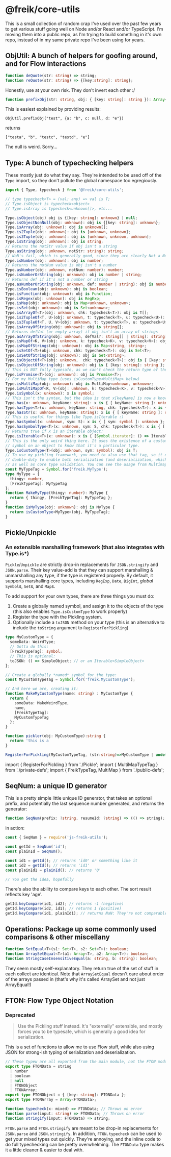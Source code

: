# @freik/core-utils

This is a small collection of random crap I've used over the past few years to
get various stuff going well on Node and/or React and/or TypeScript. I'm moving them into a
public repo, as I'm trying to build something in it's own repo, instead of in
my same private repo I've been using for years.

## ObjUtil: A bunch of helpers for goofing around, and for Flow interactions

```typescript
function deQuote(str: string) => string;
function reQuote(str: string) => {[key:string]: string};
```

Honestly, use at your own risk. They don't invert each other :/

```typescript
function prefixObj(str: string, obj: { [key: string]: string }): Array<string>;
```

This is easiest explained by providing results:

`ObjUtil.prefixObj("test", {a: "b", c: null, d: "e"})`

returns

`["testa", "b", "testc", "testd", "e"]`

The null is weird. Sorry...

## Type: A bunch of typechecking helpers

These mostly just do what they say. They're intended to be used off of the
`Type` import, so they don't pollute the global namespace too egregiously.

```typescript
import { Type, typecheck } from '@freik/core-utils';

// type typecheck<T> = (val: any) => val is T;
// Type.isObject is typecheck<object>
// Type.isArray is typecheck<unknown[]>, etc...

Type.isObject(obj) obj is {[key: string]: unknown} | null;
Type.isObjectNonNull(obj: unknown): obj is {[key: string]: unknown};
Type.isArray(obj: unknown): obj is unknown[];
Type.is2Tuple(obj: unknown): obj is [unknown, unknown];
Type.is3Tuple(obj: unknown): obj is [unknown, unknown, unknown];
Type.isString(obj: unknown): obj is string;
// Returns the notStr value if obj isn't a string
Type.asString(obj: unknown, notStr: string): string;
// NaN's fail, which is generally good, since they are clearly Not a Number!
Type.isNumber(obj: unknown): obj is number;
// Returns the notNum value is obj isn't a number
Type.asNumber(obj: unknown, notNum: number): number;
Type.isNumberOrString(obj: unknown): obj is number | string;
// Returns def if it's not a number or string
Type.asNumberOrString(obj: unknown, def: number | string): obj is number | string;
Type.isBoolean(obj: unknown): obj is boolean;
Type.isFunction(obj: unknown): obj is Function;
Type.isRegex(obj: unknown): obj is RegExp;
Type.isMap(obj: unknown): obj is Map<unknown, unknown>;
Type.isSet(obj: unknown): obj is Set<unknown>;
Type.isArrayOf<T>(obj: unknown, chk: typecheck<T>): obj is T[];
Type.is2TupleOf<T, U>(obj: unknown, t: typecheck<T>, u: typecheck<U>): obj is [T, U];
Type.is3TupleOf<T, U, V>(obj: unknown, t: typecheck<T>, u: typecheck<U>, v: typecheck<V>): obj is [T, U, V];
Type.isArrayOfString(obj: unknown): obj is string[];
// Returns defVal (or empty array) if obj isn't an array of strings
Type.asArrayOfString(obj: unknown, defVal?: string[] | string): string[];
Type.isMapOf<K, V>(obj: unknown, k: typecheck<K>, v: typecheck<V>): obj is Map<K, V>;
Type.isMapOfStrings(obj: unknown): obj is Map<string, string>;
Type.isSetOf<T>(obj: unknown, chk: typecheck<T>): obj is Set<T>;
Type.isSetOfString(obj: unknown): obj is Set<string>;
Type.isObjectOf<T>(obj: unknown,  chk: typecheck<T>): obj is { [key: string]: T };
Type.isObjectOfString(obj: unknown): obj is { [key: string]: string };
// This is NOT fully typesafe, as we can't check the return type of the promise
Type.isPromise<T>(obj: unknown): obj is Promise<T>;
// For my MultiMap type (uses isCustomType<MultiMap> below)
Type.isMultiMap(obj: unknown): obj is MultiMap<unknown, unknown>;
Type.isMultiMapOf<K, V>(obj: unknown, k: typecheck<K>, v: typecheck<V>): obj is MultiMap<K, V>;
Type.isSymbol(x: unknown): x is symbol;
// This isn't the syntax, but the idea is that x[keyName] is now a known prop
Type.has(x: unknown, keyName: string): x is { [ keyName: string ]: unknown };
Type.hasType<T>(x: unknown, keyName: string, chk: typecheck<T>): x is { [ keyName: string ]: T };
Type.hasStr(x: unknown, keyName: string): x is { [ keyName: string ]: string };
// This is useful for things like Type.isIterable :)
Type.hasSymbol(x: unknown, sym: S): x is { [ sym: symbol ]: unknown };
Type.hasSymbolType<T>(x: unknown, sym: S, chk: typecheck<T>): x is { [ sym: symbol ]: T };
// Returns true if x is an iterable object:
Type.isIterable<T>(x: unknown): x is { [Symbol.iterator]: () => IterableIterator<T> };
// This is the only weird thing here. It uses the existence of a custom global
// symbol on an object to know that it's a particular type.
Type.isCustomType<T>(obj: unknown, sym: symbol): obj is T;
// To use my pickling framework, you need to also use that tag, so it does
// double-duty to enable both serialization (and deserialization, which is messier)
// as well as core type validation. You can see the usage from Multimap:
const MyTypeTag = Symbol.for('freik.MyType');
type MyType = {
  thingy: number,
  [FreikTypeTag]: MyTypeTag
};
function MakeMyType(thingy: number): MyType {
  return { thingy, [FreikTypeTag]: MyTypeTag };
}
function isMyType(obj: unknown): obj is MyType {
  return isCustomType<MyType>(obj, MyTypeTag);
}
```

## Pickle/Unpickle

### An extensible marshalling framework (that also integrates with Type.is\*)

`Pickle`/`Unpickle` are strictly drop-in replacements for `JSON.stringify` and
`JSON.parse`. Their key value-add is that they can support marshalling &
unmarshalling any type, if the type is registered properly. By default, it
supports marshalling core types, including `RegExp`, `Date`, `BigInt`, _global_
`Symbol`s, `Set`s, and `Map`s.

To add support for your own types, there are three things you must do:

1. Create a globally named symbol, and assign it to the objects of the type (this also enables `Type.isCustomType` to work properly)
2. Register the type with the Pickling system.
3. Optionally include a `toJSON` method on your type (this is an alternative to include the `toString` argument to `RegisterForPickling`)

```Typescript
type MyCustomType = {
  someData: WeirdType;
  // Gotta do this:
  [FreikTypeTag]: symbol;
  // This is optional:
  toJSON: () => SimpleObject; // or an Iterable<SimpleObject>
};

// Create a globally *named* symbol for the type:
const MyCustomTypeTag = Symbol.for('freik.MyCustomType');

// And here we are, creating it:
function MakeMyCustomType(name: string) : MyCustomType {
  return {
    someData: MakeWeirdType,
    name,
    [FreikTypeTag]:
    MyCustomTypeTag
  };
}

function pickler(obj: MyCustomType):string {
  return 'this is a
}

RegisterForPickling(MyCustomTypeTag, (str:string)=>MyCustomType | undefined, (obj: MyCustomType) => string);
```

import { RegisterForPickling } from './Pickle';
import { MultiMapTypeTag } from './private-defs';
import { FreikTypeTag, MultiMap } from './public-defs';

## SeqNum: a unique ID generator

This is a pretty simple little unique ID generator, that takes an optional
prefix, and potentially the last sequence number generated, and returns the
generator:

```typescript
function SeqNum(prefix: ?string, resumeId: ?string) => (() => string);
```

in action:

```typescript
const { SeqNum } = require('js-freik-utils');

const getId = SeqNum('id');
const plainId = SeqNum();

const id1 = getId(); // returns 'id0' or something like it
const id2 = getId(); // returns 'id1'
const plainId1 = plainId(); // returns '0'

// You get the idea, hopefully
```

There's also the ability to compare keys to each other.
The sort result reflects key 'age'.

```typescript
getId.keyCompare(id1, id2); // returns -1 (negative)
getId.keyCompare(id2, id1); // returns 1 (positive)
getId.keyCompare(id1, plainId1); // returns NaN: They're not comparable!
```

## Operations: Package up some commonly used comparisons & other miscellany

```typescript
function SetEqual<T>(s1: Set<T>, s2: Set<T>): boolean;
function ArraySetEqual<T>(a1: Array<T>, a2: Array<T>): boolean;
function StringCaseInsensitiveEqual(a: string, b: string): boolean;
```

They seem mostly self-explanatory. They return true of the set of stuff in each
collect are identical. Note that `ArraySetEqual` doesn't care about order of the
arrays passed in (that's why it's called ArraySet and not just ArrayEqual!)

## FTON: Flow Type Object Notation

### Deprecated

> Use the Pickling stuff instead. It's "externally" extensible, and mostly
> forces you to be typesafe, which is generally a good idea for serialization.

This is a set of functions to allow me to use Flow stuff, while also using JSON
for strong-ish typing of serialization and deserialization.

```typescript
// These typew are all exported from the main module, not the FTON module
export type FTONData = string
  | number
  | boolean
  | null
  | FTONObject
  | FTONArray;
export type FTONObject = { [key: string]: FTONData };
export type FTONArray = Array<FTONData>;

function typecheck(x: mixed) => FTONData; // Throws on error
function parse(input: string) => FTONData; // Throws on error
function stringify(input: FTONData) => string;
```

`FTON.parse` and `FTON.stringify` are meant to be drop-in replacements for
`JSON.parse` and `JSON.stringify`. In addition, `FTON.typecheck` can be used to
get your mixed types out quickly. They're annoying, and the inline code to do
full typechecking can be pretty overwhelming. The `FTONData` type makes it a
little cleaner & easier to deal with.
